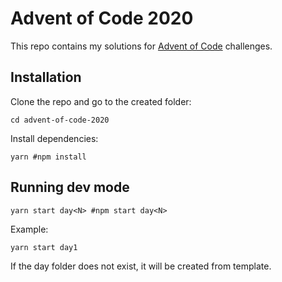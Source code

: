 # Advent of Code 2020

This repo contains my solutions for [Advent of Code](https://adventofcode.com/2020) challenges.

## Installation

Clone the repo and go to the created folder:

```
cd advent-of-code-2020
```

Install dependencies:

```
yarn #npm install
```

## Running dev mode

```
yarn start day<N> #npm start day<N>
```

Example:

```
yarn start day1
```

If the day folder does not exist, it will be created from template.
